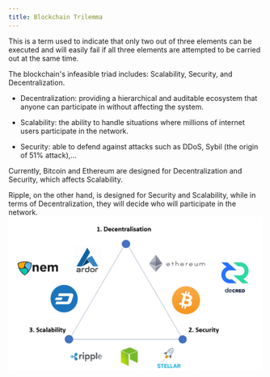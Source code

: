 ```yaml
---
title: Blockchain Trilemma
---
```


This is a term used to indicate that only two out of three elements can be executed and will easily fail if all three elements are attempted to be carried out at the same time.

The blockchain's infeasible triad includes: Scalability, Security, and Decentralization.

- Decentralization: providing a hierarchical and auditable ecosystem that anyone can participate in without affecting the system.

- Scalability: the ability to handle situations where millions of internet users participate in the network.

- Security: able to defend against attacks such as DDoS, Sybil (the origin of 51% attack),...

Currently, Bitcoin and Ethereum are designed for Decentralization and Security, which affects Scalability.

Ripple, on the other hand, is designed for Security and Scalability, while in terms of Decentralization, they will decide who will participate in the network.
![Image](https://raw.githubusercontent.com/quankori/quankori.github.io/main/src/images/blockchain/1.png)
